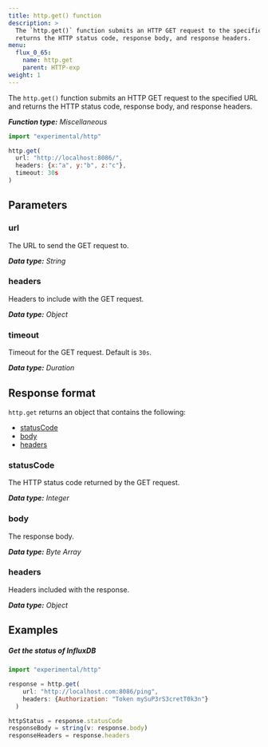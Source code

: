 ```yaml
---
title: http.get() function
description: >
  The `http.get()` function submits an HTTP GET request to the specified URL and
  returns the HTTP status code, response body, and response headers.
menu:
  flux_0_65:
    name: http.get
    parent: HTTP-exp
weight: 1
---
```


The `http.get()` function submits an HTTP GET request to the specified URL and
returns the HTTP status code, response body, and response headers.

_**Function type:** Miscellaneous_

```js
import "experimental/http"

http.get(
  url: "http://localhost:8086/",
  headers: {x:"a", y:"b", z:"c"},
  timeout: 30s
)
```

## Parameters

### url
The URL to send the GET request to.

_**Data type:** String_

### headers
Headers to include with the GET request.

_**Data type:** Object_

### timeout
Timeout for the GET request.
Default is `30s`.

_**Data type:** Duration_

## Response format
`http.get` returns an object that contains the following:

- [statusCode](#statuscode)
- [body](#body)
- [headers](#headers)

### statusCode
The HTTP status code returned by the GET request.

_**Data type:** Integer_

### body
The response body.

_**Data type:** Byte Array_

### headers
Headers included with the response.

_**Data type:** Object_

## Examples

##### Get the status of InfluxDB
```js
import "experimental/http"

response = http.get(
    url: "http://localhost.com:8086/ping",
    headers: {Authorization: "Token mySuP3rS3cretT0k3n"}
  )

httpStatus = response.statusCode
responseBody = string(v: response.body)
responseHeaders = response.headers
```
